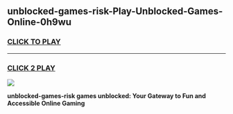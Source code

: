 
## unblocked-games-risk-Play-Unblocked-Games-Online-0h9wu
<h3>
<a href="https://premium76.site?title=unblocked-games-risk&ref=25A">CLICK TO PLAY</a></h3>
<hr>

<h3>
<a href="https://premium76.site?title=unblocked-games-risk&ref=25A">CLICK 2 PLAY</a>
  
</h3>

<a href="https://premium76.site?title=unblocked-games-risk&ref=25A"><img src="https://clearcache.store/games.png"></a>


**unblocked-games-risk games unblocked: Your Gateway to Fun and Accessible Online Gaming**
